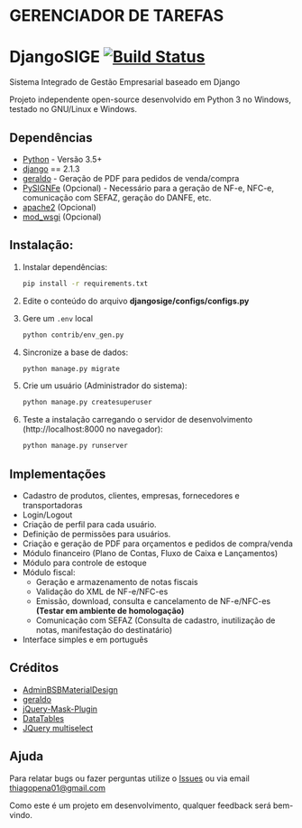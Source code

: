 # GERENCIADOR DE TAREFAS

# DjangoSIGE [![Build Status](https://travis-ci.org/thiagopena/djangoSIGE.svg?branch=master)](https://travis-ci.org/thiagopena/djangoSIGE)

Sistema Integrado de Gestão Empresarial baseado em Django

Projeto independente open-source desenvolvido em Python 3 no Windows, testado no GNU/Linux e Windows.


## Dependências

- [Python](https://www.python.org/downloads/) - Versão 3.5+
- [django](http://www.djangoproject.com) == 2.1.3
- [geraldo](https://github.com/thiagopena/geraldo) - Geração de PDF para pedidos de venda/compra
- [PySIGNFe](https://github.com/thiagopena/PySIGNFe) (Opcional) - Necessário para a geração de NF-e, NFC-e, comunicação com SEFAZ, geração do DANFE, etc.
- [apache2](https://www.apache.org/) (Opcional)
- [mod_wsgi](https://modwsgi.readthedocs.io/en/develop/) (Opcional)

## Instalação:

1. Instalar dependências:

    ```bash
    pip install -r requirements.txt
    ```

2. Edite o conteúdo do arquivo **djangosige/configs/configs.py**

3. Gere um `.env` local

    ```bash
    python contrib/env_gen.py
    ```


4. Sincronize a base de dados:

    ```bash
    python manage.py migrate
    ```

5. Crie um usuário (Administrador do sistema):

    ```bash
    python manage.py createsuperuser
    ```

6. Teste a instalação carregando o servidor de desenvolvimento (http://localhost:8000 no navegador):

    ```bash
    python manage.py runserver
    ```

## Implementações

- Cadastro de produtos, clientes, empresas, fornecedores e transportadoras
- Login/Logout
- Criação de perfil para cada usuário.
- Definição de permissões para usuários.
- Criação e geração de PDF para orçamentos e pedidos de compra/venda
- Módulo financeiro (Plano de Contas, Fluxo de Caixa e Lançamentos)
- Módulo para controle de estoque
- Módulo fiscal:
    - Geração e armazenamento de notas fiscais
    - Validação do XML de NF-e/NFC-es
    - Emissão, download, consulta e cancelamento de NF-e/NFC-es **(Testar em ambiente de homologação)**
    - Comunicação com SEFAZ (Consulta de cadastro, inutilização de notas, manifestação do destinatário)
- Interface simples e em português

## Créditos

- [AdminBSBMaterialDesign](https://github.com/gurayyarar/AdminBSBMaterialDesign)
- [geraldo](https://github.com/marinho/geraldo)
- [jQuery-Mask-Plugin](https://igorescobar.github.io/jQuery-Mask-Plugin/)
- [DataTables](https://datatables.net/)
- [JQuery multiselect](http://loudev.com/)

## Ajuda

Para relatar bugs ou fazer perguntas utilize o [Issues](https://github.com/thiagopena/djangoSIGE/issues) ou via email thiagopena01@gmail.com

Como este é um projeto em desenvolvimento, qualquer feedback será bem-vindo.
